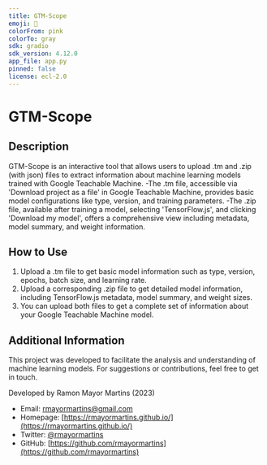 ```yaml
---
title: GTM-Scope
emoji: 👀
colorFrom: pink
colorTo: gray
sdk: gradio
sdk_version: 4.12.0
app_file: app.py
pinned: false
license: ecl-2.0
---
```


# GTM-Scope

## Description
GTM-Scope is an interactive tool that allows users to upload .tm and .zip (with json) files to extract information about machine learning models trained with Google Teachable Machine. 
-The .tm file, accessible via 'Download project as a file' in Google Teachable Machine, provides basic model configurations like type, version, and training parameters. 
-The .zip file, available after training a model, selecting 'TensorFlow.js', and clicking 'Download my model', offers a comprehensive view including metadata, model summary, and weight information.

## How to Use
1. Upload a .tm file to get basic model information such as type, version, epochs, batch size, and learning rate.
2. Upload a corresponding .zip file to get detailed model information, including TensorFlow.js metadata, model summary, and weight sizes.
3. You can upload both files to get a complete set of information about your Google Teachable Machine model.

## Additional Information
This project was developed to facilitate the analysis and understanding of machine learning models. For suggestions or contributions, feel free to get in touch.

Developed by Ramon Mayor Martins (2023)
- Email: [rmayormartins@gmail.com](mailto:rmayormartins@gmail.com)
- Homepage: [https://rmayormartins.github.io/](https://rmayormartins.github.io/)
- Twitter: [@rmayormartins](https://twitter.com/rmayormartins)
- GitHub: [https://github.com/rmayormartins](https://github.com/rmayormartins)
